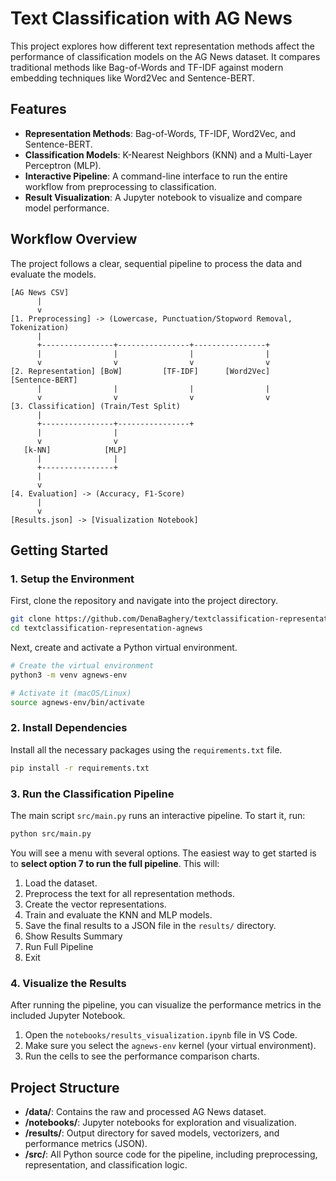 # Text Classification with AG News

This project explores how different text representation methods affect the performance of classification models on the AG News dataset. It compares traditional methods like Bag-of-Words and TF-IDF against modern embedding techniques like Word2Vec and Sentence-BERT.

## Features

- **Representation Methods**: Bag-of-Words, TF-IDF, Word2Vec, and Sentence-BERT.
- **Classification Models**: K-Nearest Neighbors (KNN) and a Multi-Layer Perceptron (MLP).
- **Interactive Pipeline**: A command-line interface to run the entire workflow from preprocessing to classification.
- **Result Visualization**: A Jupyter notebook to visualize and compare model performance.

## Workflow Overview

The project follows a clear, sequential pipeline to process the data and evaluate the models.

```text
[AG News CSV]
      |
      v
[1. Preprocessing] -> (Lowercase, Punctuation/Stopword Removal, Tokenization)
      |
      +----------------+----------------+----------------+
      |                |                |                |
      v                v                v                v
[2. Representation] [BoW]         [TF-IDF]      [Word2Vec]   [Sentence-BERT]
      |                |                |                |
      v                v                v                v
[3. Classification] (Train/Test Split)
      |
      +----------------+----------------+
      |                |
      v                v
   [k-NN]            [MLP]
      |                |
      +----------------+
      |
      v
[4. Evaluation] -> (Accuracy, F1-Score)
      |
      v
[Results.json] -> [Visualization Notebook]
```

## Getting Started

### 1. Setup the Environment

First, clone the repository and navigate into the project directory.

```bash
git clone https://github.com/DenaBaghery/textclassification-representation-agnews.git
cd textclassification-representation-agnews
```

Next, create and activate a Python virtual environment.

```bash
# Create the virtual environment
python3 -m venv agnews-env

# Activate it (macOS/Linux)
source agnews-env/bin/activate
```

### 2. Install Dependencies

Install all the necessary packages using the `requirements.txt` file.

```bash
pip install -r requirements.txt
```

### 3. Run the Classification Pipeline

The main script `src/main.py` runs an interactive pipeline. To start it, run:

```bash
python src/main.py
```

You will see a menu with several options. The easiest way to get started is to **select option 7 to run the full pipeline**. This will:
1.  Load the dataset.
2.  Preprocess the text for all representation methods.
3.  Create the vector representations.
4.  Train and evaluate the KNN and MLP models.
5.  Save the final results to a JSON file in the `results/` directory.
6.  Show Results Summary
7.  Run Full Pipeline
8.  Exit

### 4. Visualize the Results

After running the pipeline, you can visualize the performance metrics in the included Jupyter Notebook.

1.  Open the `notebooks/results_visualization.ipynb` file in VS Code.
2.  Make sure you select the `agnews-env` kernel (your virtual environment).
3.  Run the cells to see the performance comparison charts.

## Project Structure

- **/data/**: Contains the raw and processed AG News dataset.
- **/notebooks/**: Jupyter notebooks for exploration and visualization.
- **/results/**: Output directory for saved models, vectorizers, and performance metrics (JSON).
- **/src/**: All Python source code for the pipeline, including preprocessing, representation, and classification logic.